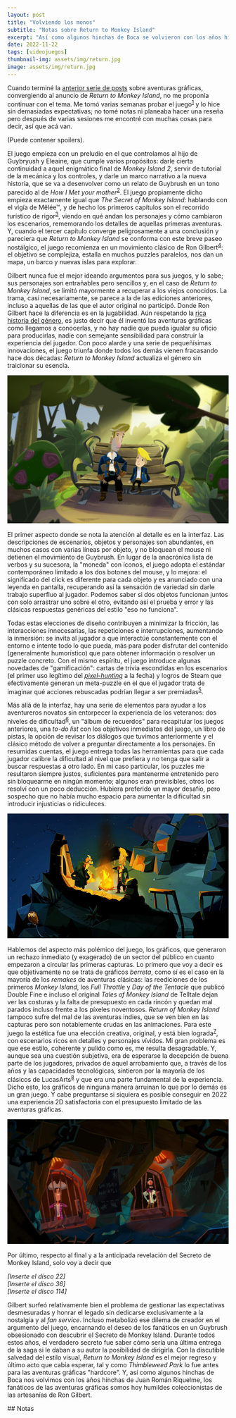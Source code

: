 ```yaml
---
layout: post
title: "Volviendo los monos"
subtitle: "Notas sobre Return to Monkey Island"
excerpt: "Así como algunos hinchas de Boca se volvieron con los años hinchas de Juan Román  Riquelme, los fanáticos de las aventuras gráficas somos hoy humildes coleccionistas de las artesanías de Ron Gilbert."
date: 2022-11-22
tags: [videojuegos]
thumbnail-img: assets/img/return.jpg
image: assets/img/return.jpg
---
```


Cuando terminé la [anterior serie de posts](../2022-09-26-llegando-los-monos/) sobre aventuras gráficas, convergiendo al anuncio de *Return to Monkey Island*, no me proponía continuar con el tema. Me tomó varias semanas probar el juego<sup><a id="fnr.1" class="footref" href="#fn.1" role="doc-backlink">1</a></sup> y lo hice sin demasiadas expectativas; no tomé notas ni planeaba hacer una reseña pero después de varias sesiones me encontré con muchas cosas para decir, así que acá van.

(Puede contener spoilers).

El juego empieza con un preludio en el que controlamos al hijo de Guybryush y Eleaine, que cumple varios propósitos: darle cierta continuidad a aquel enigmático final de *Monkey Island 2*, servir de tutorial de la mecánica y los controles, y darle un marco narrativo a la nueva historia, que se va a desenvolver como un relato de Guybrush en un tono parecido al de *How I Met your mother*<sup><a id="fnr.2" class="footref" href="#fn.2" role="doc-backlink">2</a></sup>. El juego propiamente dicho empieza exactamente igual que *The Secret of Monkey Island*: hablando con el vigía de Mêlée™, y de hecho los primeros capítulos son el recorrido turístico de rigor<sup><a id="fnr.3" class="footref" href="#fn.3" role="doc-backlink">3</a></sup>, viendo en qué andan los personajes y cómo cambiaron los escenarios, rememorando los detalles de aquellas primeras aventuras. Y, cuando el tercer capítulo converge peligrosamente a una conclusión y pareciera que *Return to Monkey Island* se conforma con este  breve paseo nostálgico, el juego recomienza en un movimiento clásico de Ron Gilbert<sup><a id="fnr.4" class="footref" href="#fn.4" role="doc-backlink">4</a></sup>: el objetivo se complejiza, estalla en muchos puzzles paralelos, nos dan un mapa, un barco y nuevas islas para explorar.

Gilbert nunca fue el mejor ideando argumentos para sus juegos, y lo sabe; sus personajes son entrañables pero sencillos y, en el caso de *Return to Monkey Island*, se limitó mayormente a recuperar a los viejos conocidos. La trama, casi necesariamente, se parece a la de las ediciones anteriores, incluso a aquellas de las que el autor original no participó. Donde Ron Gilbert hace la diferencia es en la jugabilidad. Aún respetando la [rica historia del género](../2022-08-09-llegando-los-monos/), es justo decir que él inventó las aventuras gráficas como llegamos a conocerlas, y no hay nadie que pueda igualar su oficio para producirlas, nadie con semejante sensibilidad para construir la experiencia del jugador. Con poco alarde y una serie de pequeñísimas innovaciones, el juego triunfa donde todos los demás vienen fracasando hace dos décadas: *Return to Monkey Island* actualiza el género sin traicionar su esencia.

<div class="text-center">
 <img src="../assets/img/return.jpg" >
</div>

El primer aspecto donde se nota la atención al detalle es en la interfaz. Las descripciones de escenarios, objetos y personajes son abundantes, en muchos casos con varias líneas por objeto, y no bloquean el mouse ni detienen el movimiento de Guybrush. En lugar de la anacrónica lista de verbos y su sucesora, la "moneda" con íconos, el juego adopta el estándar contemporáneo limitado a los dos botones del mouse, y lo mejora: el significado del click es diferente para cada objeto y es anunciado con una leyenda en pantalla, recuperando así la sensación de variedad sin darle trabajo superfluo al jugador. Podemos saber si dos objetos funcionan juntos con solo arrastrar uno sobre el otro, evitando así el prueba y error y las clásicas respuestas genéricas del estilo "eso no funciona".

Todas estas elecciones de diseño contribuyen a minimizar la fricción, las interacciones innecesarias, las repeticiones e interrupciones, aumentando la inmersión: se invita al jugador a que interactúe constantemente con el entorno e intente todo lo que pueda, más para poder disfrutar del contenido (generalmente humorístico) que para obtener información o resolver un puzzle concreto. Con el mismo espíritu, el juego introduce algunas novedades de "gamificación": cartas de trivia escondidas en los escenarios (el primer uso legítimo del [*pixel-hunting*](https://en.wiktionary.org/wiki/pixel_hunting) a la fecha) y logros de Steam que efectivamente generan un meta-puzzle en el que el jugador trata de imaginar qué acciones rebuscadas podrían llegar a ser premiadas<sup><a id="fnr.5" class="footref" href="#fn.5" role="doc-backlink">5</a></sup>.

Más allá de la interfaz, hay una serie de elementos para ayudar a los aventureros novatos sin entorpecer la experiencia de los veteranos: dos niveles de dificultad<sup><a id="fnr.6" class="footref" href="#fn.6" role="doc-backlink">6</a></sup>, un "álbum de recuerdos" para recapitular los juegos anteriores, una *to-do list* con los objetivos inmediatos del juego, un libro de pistas, la opción de revisar los diálogos que tuvimos anteriormente y el clásico método de volver a preguntar directamente a los personajes. En resumidas cuentas, el juego entrega todas las herramientas para que cada jugador calibre la dificultad al nivel que prefiera y no tenga que salir a buscar respuestas a otro lado. En mi caso particular, los puzzles me resultaron siempre justos, suficientes para mantenerme entretenido pero sin bloquearme en ningún momento; algunos eran previsibles, otros los resolví con un poco deducción. Hubiera preferido un mayor desafío, pero sospecho que no había mucho espacio para aumentar la dificultad sin introducir injusticias o ridiculeces.

<div class="text-center">
 <img src="../assets/img/return2.jpeg" >
</div>

Hablemos del aspecto más polémico del juego, los gráficos, que generaron un rechazo inmediato (y exagerado) de un sector del público en cuanto empezaron a circular las primeras capturas. Lo primero que voy a decir es que objetivamente no se trata de gráficos *berreta*, como sí es el caso en la mayoría de los *remakes* de aventuras clásicas: las reediciones de los primeros *Monkey Island*, los *Full Throttle* y *Day of the Tentacle* que publicó Double Fine e incluso el original *Tales of Monkey Island* de Telltale dejan ver las costuras y la falta de presupuesto en cada rincón y quedan mal parados incluso frente a los píxeles noventosos. *Return of Monkey Island* tampoco sufre del mal de las aventuras indies, que se ven bien en las capturas pero son notablemente crudas en las animaciones. Para este juego la estética fue una elección creativa, original, y está bien lograda<sup><a id="fnr.7" class="footref" href="#fn.7" role="doc-backlink">7</a></sup>, con escenarios ricos en detalles y personajes vívidos. Mi gran problema es que ese estilo, coherente y pulido como es, me resulta desagradable. Y, aunque sea una cuestión subjetiva, era de esperarse la decepción de buena parte de los jugadores, privados de aquel arrobamiento que, a través de los años y las capacidades tecnológicas, sintieron por la mayoría de los clásicos de LucasArts<sup><a id="fnr.8" class="footref" href="#fn.8" role="doc-backlink">8</a></sup> y que era una parte fundamental de la experiencia. Dicho esto, los gráficos de ninguna manera arruinan lo que por lo demás es un gran juego. Y cabe preguntarse si siquiera es posible conseguir en 2022 una experiencia 2D satisfactoria con el presupuesto limitado de las aventuras gráficas.

<div class="text-center">
 <img src="../assets/img/return3.png" >
</div>

Por último, respecto al final y a la anticipada revelación del Secreto de Monkey Island, solo voy a decir que

<div class="org-center">
<p>
<i>[Inserte el disco 22]</i> <br />
<i>[Inserte el disco 36]</i> <br />
<i>[Inserte el disco 114]</i> <br />
</p>
</div>

Gilbert surfeó relativamente bien el problema de gestionar las expectativas desmesuradas y honrar el legado sin dedicarse exclusivamente a la nostalgia y al *fan service*. Incluso metabolizó ese dilema de creador en el argumento del juego, encarnando el deseo de los fanáticos en un Guybrush obsesionado con descubrir el Secreto de Monkey Island. Durante todos estos años, el verdadero secreto fue saber cómo sería una última entrega de la saga si le daban a su autor la posibilidad de dirigirla. Con la discutible salvedad del estilo visual, *Return to Monkey Island* es el mejor regreso y último acto que cabía esperar, tal y como *Thimbleweed Park* lo fue antes para las aventuras gráficas "hardcore". Y, así como algunos hinchas de Boca nos volvimos con los años hinchas de Juan Román Riquelme, los fanáticos de las aventuras gráficas somos hoy humildes coleccionistas de las artesanías de Ron Gilbert.

<section class="footnotes" markdown=1>
## Notas
<!--- 
# Notas al pie de p&aacute;gina

 -->
<sup><a id="fn.1" href="#fnr.1">1</a></sup> De hecho, me encontré con un [crash al comienzo del juego](https://steamcommunity.com/app/2060130/discussions/0/3361398061433376185/) que me hizo postergarlo todavá más.

<sup><a id="fn.2" href="#fnr.2">2</a></sup> Este formato de narración abre además la posibilidad de interrupciones humorísticas y da una excusa para repasar dónde nos habíamos quedado cuando cargamos el juego después de un par de días.

<sup><a id="fn.3" href="#fnr.3">3</a></sup> Con resultados mucho más satisfactorios que los de *Escape from Monkey Island*, aquella olvidable última aventura gráfica de LucasArts que volvía a unas versiones irreconocibles de Mêlée y Monkey Island.

<sup><a id="fn.4" href="#fnr.4">4</a></sup> Esta estructura de aventura es la que introdujo *Monkey Island 2* y se repitió en *The Curse of Monkey Island*, *Escape from Monkey Island*, y &#x2014;reemplazando las islas con el pueblo&#x2014; en *Thimbleweed Park*.

<sup><a id="fn.5" href="#fnr.5">5</a></sup> Por ejemplo: dejar que Guybrush muera asfixiado llevándolo al límite de su resistencia bajo el agua.

<sup><a id="fn.6" href="#fnr.6">6</a></sup> Lo que en  *Monkey 2* y *Monkey 3* podría haberse considerado como una indecisión respecto a la dificultad del juego, en este caso se vuelve una necesidad para satisfacer a dos grupos de público muy distintos.

<sup><a id="fn.7" href="#fnr.7">7</a></sup> Obviamente estamos a años luz de los dibujos animados del *Curse of Monkey Island*, pero ¿Qué le podemos pedir a un juego de nicho cuando ni siquiera el propio *Disney* apela a las animaciones artesanales para sus superproducciones?

<sup><a id="fn.8" href="#fnr.8">8</a></sup> Algo parecido se da con *Broken Age*, la otra aventura profesional contemporánea que no apeló a la nostalgia del Pixel Art. El estilo es original y acabado pero no termina de cautivar.

</section>
